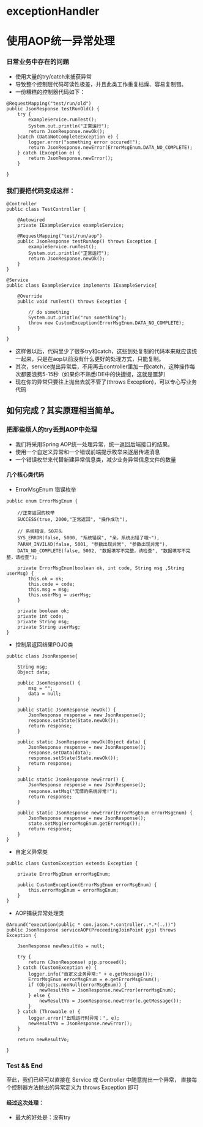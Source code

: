 # exceptionHandler 
# 使用AOP统一异常处理

### 日常业务中存在的问题
* 使用大量的try/catch来捕获异常
* 导致整个控制层代码可读性极差，并且此类工作重复枯燥、容易复制错。
* 一份糟糕的控制器代码如下：
```
@RequestMapping("test/run/old")
public JsonResponse testRunOld() {
	try {
		exampleService.runTest();
		System.out.println("正常运行");
		return JsonResponse.newOk();
	}catch (DataNotCompleteException e) {
		logger.error("something error occured!");
		return JsonResponse.newError(ErrorMsgEnum.DATA_NO_COMPLETE);
	} catch (Exception e) {
		return JsonResponse.newError();
	}
	
}
```

### 我们要把代码变成这样：
```
@Controller
public class TestController {
	
	@Autowired
	private IExampleService exampleService;
	
	@RequestMapping("test/run/aop")
	public JsonResponse testRunAop() throws Exception {
		exampleService.runTest();
		System.out.println("正常运行");
		return JsonResponse.newOk();
	}
}
```
```
@Service
public class ExampleService implements IExampleService{

	@Override
	public void runTest() throws Exception {

		// do something
		System.out.println("run something");
		throw new CustomException(ErrorMsgEnum.DATA_NO_COMPLETE);
	}

}
```
* 这样做以后，代码里少了很多try和catch，这些到处复制的代码本来就应该统一起来，只是在aop以前没有什么更好的处理方式，只能复制。
* 其次，service抛出异常后，不用再去controller里加一段catch，这种操作每次都要浪费5-15秒（如果你不熟悉IDE中的快捷键，这就是噩梦）
* 现在你的异常只要往上抛出去就不管了(throws Exception)，可以专心写业务代码

## 如何完成？其实原理相当简单。

### 把那些烦人的try丢到AOP中处理
* 我们将采用Spring AOP统一处理异常，统一返回后端接口的结果。
* 使用一个自定义异常和一个错误前端提示枚举来逐层传递消息
* 一个错误枚举来代替新建异常信息类，减少业务异常信息文件的数量

#### 几个核心类代码
* ErrorMsgEnum 错误枚举
```
public enum ErrorMsgEnum {
	
	//正常返回的枚举
	SUCCESS(true, 2000,"正常返回", "操作成功"), 
	
	// 系统错误，50开头
	SYS_ERROR(false, 5000, "系统错误", "亲，系统出错了哦~"),
	PARAM_INVILAD(false, 5001, "参数出现异常", "参数出现异常"), 
	DATA_NO_COMPLETE(false, 5002, "数据填写不完整，请检查", "数据填写不完整，请检查");

	private ErrorMsgEnum(boolean ok, int code, String msg ,String userMsg) {
		this.ok = ok;
		this.code = code;
		this.msg = msg;
		this.userMsg = userMsg;
	}

	private boolean ok;
	private int code;
	private String msg;
	private String userMsg;
}
```

* 控制层返回结果POJO类
```
public class JsonResponse{

	String msg;
	Object data;

	public JsonResponse() {
		msg = "";
		data = null;
	}
	
	public static JsonResponse newOk() {
		JsonResponse response = new JsonResponse();
		response.setState(State.newOk());
		return response;
	}
	
	public static JsonResponse newOk(Object data) {
		JsonResponse response = new JsonResponse();
		response.setData(data);
		response.setState(State.newOk());
		return response;
	}
	
	public static JsonResponse newError() {
		JsonResponse response = new JsonResponse();
		response.setMsg("无情的系统异常!");
		return response;
	}
	
	public static JsonResponse newError(ErrorMsgEnum errorMsgEnum) {
		JsonResponse response = new JsonResponse();
		state.setMsg(errorMsgEnum.getErrorMsg());
		return response;
	}
}
```

* 自定义异常类
```
public class CustomException extends Exception {

	private ErrorMsgEnum errorMsgEnum;

	public CustomException(ErrorMsgEnum errorMsgEnum) {
		this.errorMsgEnum = errorMsgEnum;
	}
}
```

* AOP捕获异常处理类
```
@Around("execution(public * com.jason.*.controller..*.*(..))")
public JsonResponse serviceAOP(ProceedingJoinPoint pjp) throws Exception {

	JsonResponse newResultVo = null;

	try {
		return (JsonResponse) pjp.proceed();
	} catch (CustomException e) {
		logger.info("自定义业务异常:" + e.getMessage());
		ErrorMsgEnum errorMsgEnum = e.getErrorMsgEnum();
		if (Objects.nonNull(errorMsgEnum)) {
			newResultVo = JsonResponse.newError(errorMsgEnum);
		} else {
			newResultVo = JsonResponse.newError(e.getMessage());	
		}
	} catch (Throwable e) {
		logger.error("出现运行时异常：", e);
		newResultVo = JsonResponse.newError();
	}

	return newResultVo;

}
```
### Test && End
至此，我们已经可以直接在 Service 或 Controller 中随意抛出一个异常，
直接每个控制器方法抛出的异常定义为 throws Exception 即可

#### 经过这次处理：
* 最大的好处是：没有try
